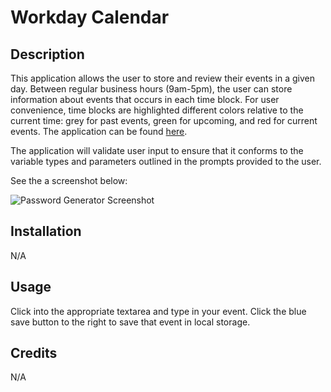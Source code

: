 # Workday Calendar
## Description
This application allows the user to store and review their events in a given day. Between regular business hours (9am-5pm), the user can store information about events that occurs in each time block. For user convenience, time blocks are highlighted different colors relative to the current time: grey for past events, green for upcoming, and red for current events. The application can be found [here](https://aaron-heath.github.io/workday-calendar/).

The application will validate user input to ensure that it conforms to the variable types and parameters outlined in the prompts provided to the user.

See the a screenshot below:

![Password Generator Screenshot](./workday_calendar.png)

## Installation

N/A

## Usage

Click into the appropriate textarea and type in your event. Click the blue save button to the right to save that event in local storage.

## Credits

N/A